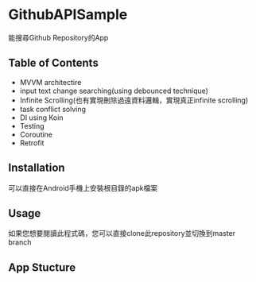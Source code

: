 # GithubAPISample

能搜尋Github Repository的App

## Table of Contents

- MVVM architectire
- input text change searching(using debounced technique)
- Infinite Scrolling(也有實現刪除過遠資料邏輯，實現真正infinite scrolling)
- task conflict solving
- DI using Koin
- Testing
- Coroutine
- Retrofit

## Installation

可以直接在Android手機上安裝根目錄的apk檔案

## Usage

如果您想要閱讀此程式碼，您可以直接clone此repository並切換到master branch

## App Stucture

